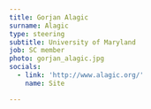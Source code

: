 ```yaml
---
title: Gorjan Alagic
surname: Alagic
type: steering
subtitle: University of Maryland
job: SC member
photo: gorjan_alagic.jpg
socials:
  - link: 'http://www.alagic.org/'
    name: Site

---
```

